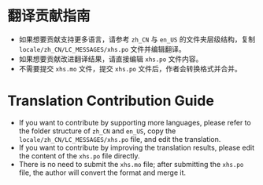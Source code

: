 # 翻译贡献指南

* 如果想要贡献支持更多语言，请参考 `zh_CN` 与 `en_US` 的文件夹层级结构，复制 `locale/zh_CN/LC_MESSAGES/xhs.po` 文件并编辑翻译。
* 如果想要贡献改进翻译结果，请直接编辑 `xhs.po` 文件内容。
* 不需要提交 `xhs.mo` 文件，提交 `xhs.po` 文件后，作者会转换格式并合并。

# Translation Contribution Guide

* If you want to contribute by supporting more languages, please refer to the folder structure of `zh_CN` and `en_US`,
  copy the `locale/zh_CN/LC_MESSAGES/xhs.po` file, and edit the translation.
* If you want to contribute by improving the translation results, please edit the content of the `xhs.po` file directly.
* There is no need to submit the `xhs.mo` file; after submitting the `xhs.po` file, the author will convert the format
  and merge it.
